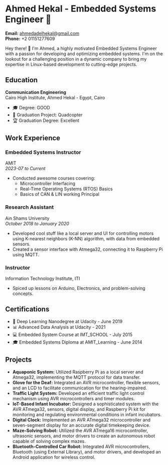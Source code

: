 # Ahmed Hekal - Embedded Systems Engineer 🚀

**Email:** ahmedadelhekal@gmail.com  
**Phone:** +2 01151277609

Hey there! 👋 I'm Ahmed, a highly motivated Embedded Systems Engineer with a passion for developing and optimizing embedded systems. I'm on the lookout for a challenging position in a dynamic company to bring my expertise in Linux-based development to cutting-edge projects.

## Education
**Communication Engineering**  
Cairo High Institute, Ahmed Hekal - Egypt, Cairo  
- 🎓 Degree: GOOD  
- 🚁 Graduation Project: Quadcopter  
- 🏆 Graduation Degree: Excellent

## Work Experience

### Embedded Systems Instructor  
AMIT  
*2023-07 to Current*  
- Conducted awesome courses covering:
  - Microcontroller Interfacing
  - Real-Time Operating Systems (RTOS) Basics
  - Basics of CAN & LIN working Principal

### Research Assistant  
Ain Shams University  
*October 2018 to January 2020*  
- Developed cool stuff like a local server and UI for controlling motors using K-nearest neighbors (K-NN) algorithm, with data from embedded sensors.
- Created a sensor interface with Atmega32, connecting it to Raspberry Pi using MQTT.

### Instructor  
Information Technology Institute, ITI  
- Spiced up lessons on Arduino, Electronics, and problem-solving concepts.

## Certifications
- 🧠 Deep Learning Nanodegree at Udacity - June 2019
- 📊 Advanced Data Analysis at Udacity - 2021
- 💻 Embedded System Course at IMT_SCHOOL - July 2015
- 🎓 Embedded Systems Diploma at AMIT_Learning - June 2014

## Projects

- **Aquaponic System:** Utilized Raspberry Pi as a local server and Atmega32, implementing the MQTT protocol for data transfer.
- **Glove for the Deaf:** Integrated an AVR microcontroller, flexible sensors, and an LCD to facilitate communication for the hearing-impaired.
- **Traffic Light System:** Developed an efficient traffic light control mechanism using AVR microcontrollers and timer modules.
- **IoT-Based Infant Incubator:** Designed a sophisticated system with the AVR ATmega32, sensors, digital display, and Raspberry Pi kit for monitoring and regulating environmental conditions in infant incubators.
- **Digital Clock:** Implemented an AVR ATmega32 microcontroller and seven-segment display for an accurate digital timekeeping device.
- **Maze-Solving Robot:** Utilized the AVR ATmega16 microcontroller, ultrasonic sensors, and motor drivers to create an autonomous robot capable of solving complex mazes.
- **Bluetooth-Controlled Car Robot:** Integrated AVR microcontrollers, Bluetooth (using External Library), and motor drivers, and developed an Android application for wireless control.
